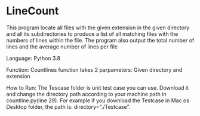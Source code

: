 # LineCount
This program locate all files with the given extension in the given directory and all its subdirectories to produce a list of all matching files with the numbers of lines within the file. The program also output the total number of lines and the average number of lines per file

Language: Python 3.8 

Function: Countlines function takes 2 parpameters: Given directory and extension


How to Run: 
The Tescase folder is unit test case you can use. Download it and change the directory path according to your machine path in countline.py(line 29). For example if you download the Testcase in Mac os Desktop folder, the path is: directory="./Testcase". 
